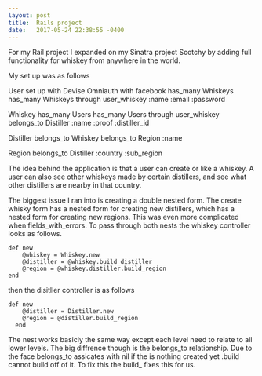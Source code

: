 ```yaml
---
layout: post
title:  Rails project
date:   2017-05-24 22:38:55 -0400
---
```




For my Rail project I expanded on my Sinatra project Scotchy by adding full functionality for whiskey from anywhere in the world.


My set up was as follows

User set up with Devise
	Omniauth with facebook
     has_many 	Whiskeys 
     has_many Whiskeys through user_whiskey
     :name
     :email
     :password

Whiskey
	has_many Users
	has_many Users through user_whiskey
	belongs_to Distiller
	:name
	:proof
	:distiller_id

Distiller
belongs_to Whiskey
belongs_to Region
:name

Region
	belongs_to Distiller
	:country
	:sub_region


The idea behind the application is that a user can create or like a whiskey. A user can also see other whiskeys made by certain distillers, and see what other distillers are nearby in that country.

The biggest issue I ran into is creating a double nested form.  The create whisky form has a nested form for creating new distillers, which has a nested form for creating new regions. This was even more complicated when fields_with_errors. To pass through both nests the whiskey controller looks as follows.


```
def new
	@whiskey = Whiskey.new
	@distiller = @whiskey.build_distiller
	@region = @whiskey.distiller.build_region
end
```
	

then the disitller controller is as follows

  

```
def new
    @distiller = Distiller.new
    @region = @distiller.build_region
  end
```

The nest works basicly the same way except each level need to relate to all lower levels. The big diffrence though is the belongs_to relationship. Due to the face belongs_to assicates with nil if the is nothing created yet .build cannot build off of it. To fix this the build_ fixes this for us. 







	


